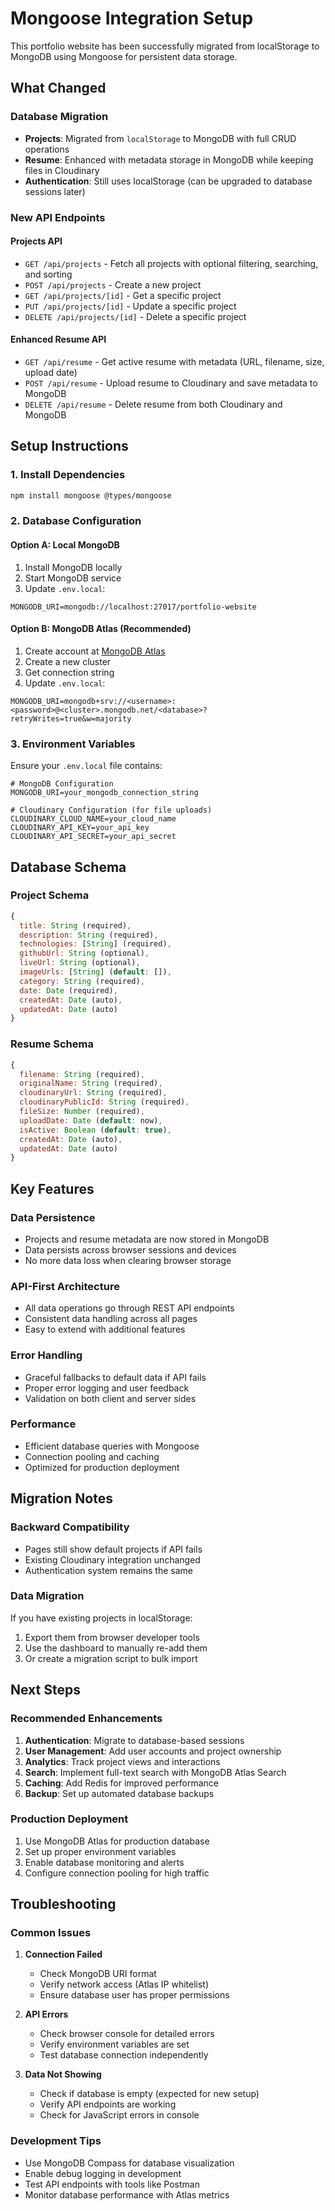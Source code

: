 # Mongoose Integration Setup

This portfolio website has been successfully migrated from localStorage to MongoDB using Mongoose for persistent data storage.

## What Changed

### Database Migration
- **Projects**: Migrated from `localStorage` to MongoDB with full CRUD operations
- **Resume**: Enhanced with metadata storage in MongoDB while keeping files in Cloudinary
- **Authentication**: Still uses localStorage (can be upgraded to database sessions later)

### New API Endpoints

#### Projects API
- `GET /api/projects` - Fetch all projects with optional filtering, searching, and sorting
- `POST /api/projects` - Create a new project
- `GET /api/projects/[id]` - Get a specific project
- `PUT /api/projects/[id]` - Update a specific project
- `DELETE /api/projects/[id]` - Delete a specific project

#### Enhanced Resume API
- `GET /api/resume` - Get active resume with metadata (URL, filename, size, upload date)
- `POST /api/resume` - Upload resume to Cloudinary and save metadata to MongoDB
- `DELETE /api/resume` - Delete resume from both Cloudinary and MongoDB

## Setup Instructions

### 1. Install Dependencies
```bash
npm install mongoose @types/mongoose
```

### 2. Database Configuration

#### Option A: Local MongoDB
1. Install MongoDB locally
2. Start MongoDB service
3. Update `.env.local`:
```env
MONGODB_URI=mongodb://localhost:27017/portfolio-website
```

#### Option B: MongoDB Atlas (Recommended)
1. Create account at [MongoDB Atlas](https://www.mongodb.com/atlas)
2. Create a new cluster
3. Get connection string
4. Update `.env.local`:
```env
MONGODB_URI=mongodb+srv://<username>:<password>@<cluster>.mongodb.net/<database>?retryWrites=true&w=majority
```

### 3. Environment Variables
Ensure your `.env.local` file contains:
```env
# MongoDB Configuration
MONGODB_URI=your_mongodb_connection_string

# Cloudinary Configuration (for file uploads)
CLOUDINARY_CLOUD_NAME=your_cloud_name
CLOUDINARY_API_KEY=your_api_key
CLOUDINARY_API_SECRET=your_api_secret
```

## Database Schema

### Project Schema
```javascript
{
  title: String (required),
  description: String (required),
  technologies: [String] (required),
  githubUrl: String (optional),
  liveUrl: String (optional),
  imageUrls: [String] (default: []),
  category: String (required),
  date: Date (required),
  createdAt: Date (auto),
  updatedAt: Date (auto)
}
```

### Resume Schema
```javascript
{
  filename: String (required),
  originalName: String (required),
  cloudinaryUrl: String (required),
  cloudinaryPublicId: String (required),
  fileSize: Number (required),
  uploadDate: Date (default: now),
  isActive: Boolean (default: true),
  createdAt: Date (auto),
  updatedAt: Date (auto)
}
```

## Key Features

### Data Persistence
- Projects and resume metadata are now stored in MongoDB
- Data persists across browser sessions and devices
- No more data loss when clearing browser storage

### API-First Architecture
- All data operations go through REST API endpoints
- Consistent data handling across all pages
- Easy to extend with additional features

### Error Handling
- Graceful fallbacks to default data if API fails
- Proper error logging and user feedback
- Validation on both client and server sides

### Performance
- Efficient database queries with Mongoose
- Connection pooling and caching
- Optimized for production deployment

## Migration Notes

### Backward Compatibility
- Pages still show default projects if API fails
- Existing Cloudinary integration unchanged
- Authentication system remains the same

### Data Migration
If you have existing projects in localStorage:
1. Export them from browser developer tools
2. Use the dashboard to manually re-add them
3. Or create a migration script to bulk import

## Next Steps

### Recommended Enhancements
1. **Authentication**: Migrate to database-based sessions
2. **User Management**: Add user accounts and project ownership
3. **Analytics**: Track project views and interactions
4. **Search**: Implement full-text search with MongoDB Atlas Search
5. **Caching**: Add Redis for improved performance
6. **Backup**: Set up automated database backups

### Production Deployment
1. Use MongoDB Atlas for production database
2. Set up proper environment variables
3. Enable database monitoring and alerts
4. Configure connection pooling for high traffic

## Troubleshooting

### Common Issues

1. **Connection Failed**
   - Check MongoDB URI format
   - Verify network access (Atlas IP whitelist)
   - Ensure database user has proper permissions

2. **API Errors**
   - Check browser console for detailed errors
   - Verify environment variables are set
   - Test database connection independently

3. **Data Not Showing**
   - Check if database is empty (expected for new setup)
   - Verify API endpoints are working
   - Check for JavaScript errors in console

### Development Tips
- Use MongoDB Compass for database visualization
- Enable debug logging in development
- Test API endpoints with tools like Postman
- Monitor database performance with Atlas metrics